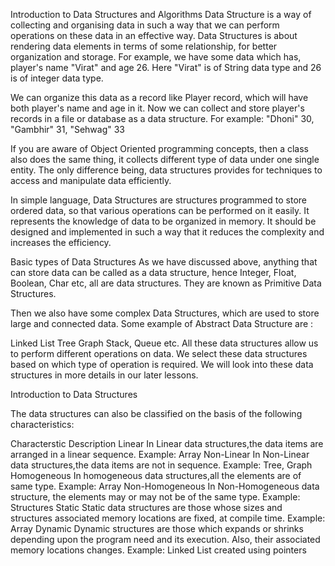 Introduction to Data Structures and Algorithms
Data Structure is a way of collecting and organising data in such a way that we can perform operations on these data in an effective way. Data Structures is about rendering data elements in terms of some relationship, for better organization and storage. For example, we have some data which has, player's name "Virat" and age 26. Here "Virat" is of String data type and 26 is of integer data type.

We can organize this data as a record like Player record, which will have both player's name and age in it. Now we can collect and store player's records in a file or database as a data structure. For example: "Dhoni" 30, "Gambhir" 31, "Sehwag" 33

If you are aware of Object Oriented programming concepts, then a class also does the same thing, it collects different type of data under one single entity. The only difference being, data structures provides for techniques to access and manipulate data efficiently.

In simple language, Data Structures are structures programmed to store ordered data, so that various operations can be performed on it easily. It represents the knowledge of data to be organized in memory. It should be designed and implemented in such a way that it reduces the complexity and increases the efficiency.

Basic types of Data Structures
As we have discussed above, anything that can store data can be called as a data structure, hence Integer, Float, Boolean, Char etc, all are data structures. They are known as Primitive Data Structures.

Then we also have some complex Data Structures, which are used to store large and connected data. Some example of Abstract Data Structure are :

Linked List
Tree
Graph
Stack, Queue etc.
All these data structures allow us to perform different operations on data. We select these data structures based on which type of operation is required. We will look into these data structures in more details in our later lessons.

Introduction to Data Structures


The data structures can also be classified on the basis of the following characteristics:

Characterstic	Description
Linear	In Linear data structures,the data items are arranged in a linear sequence. Example: Array
Non-Linear	In Non-Linear data structures,the data items are not in sequence. Example: Tree, Graph
Homogeneous	In homogeneous data structures,all the elements are of same type. Example: Array
Non-Homogeneous	In Non-Homogeneous data structure, the elements may or may not be of the same type. Example: Structures
Static	Static data structures are those whose sizes and structures associated memory locations are fixed, at compile time. Example: Array
Dynamic	Dynamic structures are those which expands or shrinks depending upon the program need and its execution. Also, their associated memory locations changes. Example: Linked List created using pointers
